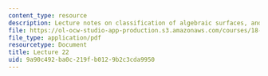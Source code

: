 ```yaml
---
content_type: resource
description: Lecture notes on classification of algebraic surfaces, and moduli.
file: https://ol-ocw-studio-app-production.s3.amazonaws.com/courses/18-727-topics-in-algebraic-geometry-algebraic-surfaces-spring-2008/9a90c492ba0c219fb0129b2c3cda9950_lect22.pdf
file_type: application/pdf
resourcetype: Document
title: Lecture 22
uid: 9a90c492-ba0c-219f-b012-9b2c3cda9950
---
```

